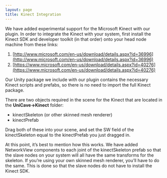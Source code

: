 ```yaml
---
layout: page
title: Kinect Integration
---
```


We have added experimental support for the Microsoft Kinect with our plugin. In order to integrate the Kinect with your system, first install the Kinect SDK and developer toolkit (in that order) onto your head node machine from these links:

1. [http://www.microsoft.com/en-us/download/details.aspx?id=36996](http://www.microsoft.com/en-us/download/details.aspx?id=36996)
2. [https://www.microsoft.com/en-us/download/details.aspx?id=40276](https://www.microsoft.com/en-us/download/details.aspx?id=40276)

Our Unity package we include with our plugin contains the necessary Kinect scripts and prefabs, so there is no need to import the full Kinect package.

There are two objects required in the scene for the Kinect that are located in the **UniCave->Kinect** folder:

- kinectSkeleton (or other skinned mesh renderer)
- kinectPrefab

Drag both of these into your scene, and set the SW field of the kinectSkeleton equal to the kinectPrefab you just dragged in.

At this point, it’s best to mention how this works. We have added NetworkView components to each joint of the kinectSkeleton prefab so that the slave nodes on your system will all have the same transforms for the skeleton. If you’re using your own skinned mesh renderer, you’ll have to do the same. This is done so that the slave nodes do not have to install the Kinect SDK.